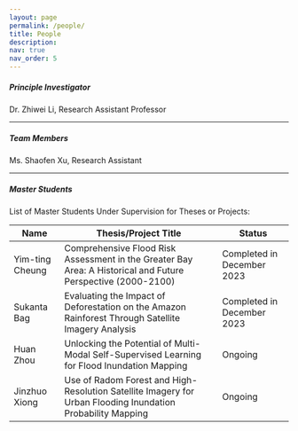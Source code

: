 ```yaml
---
layout: page
permalink: /people/
title: People
description: 
nav: true
nav_order: 5
---
```


##### **Principle Investigator**

Dr. Zhiwei Li, Research Assistant Professor

------



##### **Team Members**

Ms. Shaofen Xu, Research Assistant

------



##### **Master Students**

List of Master Students Under Supervision for Theses or Projects:

| Name            | Thesis/Project Title                                         | Status                     |
| --------------- | ------------------------------------------------------------ | -------------------------- |
| Yim-ting Cheung | Comprehensive Flood Risk Assessment in the Greater Bay Area: A Historical and Future Perspective (2000-2100) | Completed in December 2023 |
| Sukanta Bag     | Evaluating the Impact of Deforestation on the Amazon Rainforest Through Satellite Imagery Analysis | Completed in December 2023 |
| Huan Zhou       | Unlocking the Potential of Multi-Modal Self-Supervised Learning for Flood Inundation Mapping | Ongoing                    |
| Jinzhuo Xiong   | Use of Radom Forest and High-Resolution Satellite Imagery for Urban Flooding Inundation Probability Mapping | Ongoing                    |

